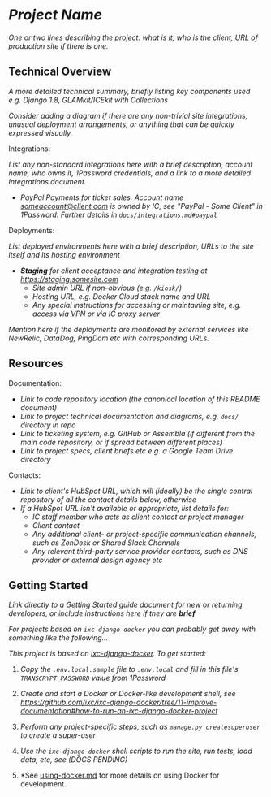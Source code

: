 # *Project Name*

*One or two lines describing the project: what is it, who is the client, URL of production site if there is one.*


## Technical Overview

*A more detailed technical summary, briefly listing key components used e.g. Django 1.8, GLAMkit/ICEkit with Collections*

*Consider adding a diagram if there are any non-trivial site integrations, unusual deployment arrangements, or anything that can be quickly expressed visually.*

Integrations:

*List any non-standard integrations here with a brief description, account name, who owns it, 1Password credentials, and a link to a more detailed Integrations document.*

* *PayPal Payments for ticket sales. Account name someaccount@client.com is owned by IC, see "PayPal - Some Client" in 1Password. Further details in `docs/integrations.md#paypal`*

Deployments:

*List deployed environments here with a brief description, URLs to the site itself and its hosting environment*

* ***Staging** for client acceptance and integration testing at https://staging.somesite.com*
  * *Site admin URL if non-obvious (e.g. `/kiosk/`)*
  * *Hosting URL, e.g. Docker Cloud stack name and URL*
  * *Any special instructions for accessing or maintaining site, e.g. access via VPN or via IC proxy server*

*Mention here if the deployments are monitored by external services like NewRelic, DataDog, PingDom etc with corresponding URLs.*


## Resources

Documentation:

* *Link to code repository location (the canonical location of this README document)*
* *Link to project technical documentation and diagrams, e.g. `docs/` directory in repo*
* *Link to ticketing system, e.g. GitHub or Assembla (if different from the main code repository, or if spread between different places)*
* *Link to project specs, client briefs etc e.g. a Google Team Drive directory*

Contacts:

* *Link to client's HubSpot URL, which will (ideally) be the single central repository of all the contact details below, otherwise*
* *If a HubSpot URL isn't available or appropriate, list details for:*
  * *IC staff member who acts as client contact or project manager*
  * *Client contact* 
  * *Any additional client- or project-specific communication channels, such as ZenDesk or Shared Slack Channels*
  * *Any relevant third-party service provider contacts, such as DNS provider or external design agency etc*


## Getting Started

*Link directly to a Getting Started guide document for new or returning developers, or include instructions here if they are **brief***

*For projects based on `ixc-django-docker` you can probably get away with something like the following...*

*This project is based on [ixc-django-docker](https://github.com/ixc/ixc-django-docker/). To get started:*

1. *Copy the `.env.local.sample` file to `.env.local` and fill in this file's `TRANSCRYPT_PASSWORD` value from 1Password*

2. *Create and start a Docker or Docker-like development shell, see https://github.com/ixc/ixc-django-docker/tree/11-improve-documentation#how-to-run-an-ixc-django-docker-project*

3. *Perform any project-specific steps, such as `manage.py createsuperuser` to create a super-user*

4. *Use the `ixc-django-docker` shell scripts to run the site, run tests, load data, etc, see (DOCS PENDING)*

5. *See [using-docker.md](./using-docker.md) for more details on using Docker for development.

